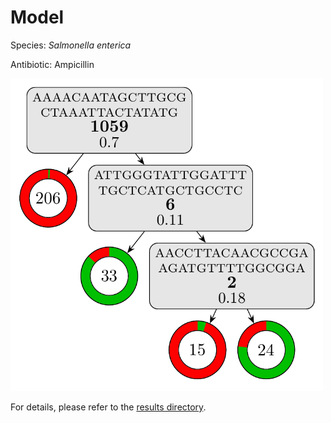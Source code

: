 
# Model

Species: *Salmonella enterica*

Antibiotic: Ampicillin

<img src="./model.png" width=500 height=500 />

For details, please refer to the [results directory](../../../../../results/cart_b/salmonella%20enterica/ampicillin/repeat_1/).

